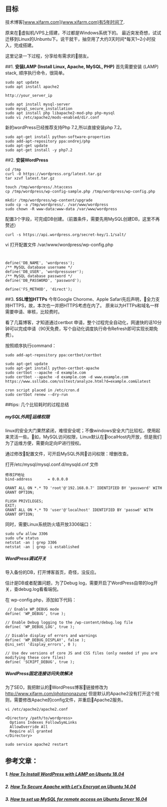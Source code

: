 ## 目标
技术博客[www.xifarm.com](www.xifarm.com)有5年时间了.

原来在虚拟机/VPS上搭建，不过都是Windows系统下的。 最近突发奇想，试试迁移到Linux的Unbuntu下。说干就干，抽空用了大约3天时间*每天1~2小时投入，完成搭建。

这里记录一下过程，分享给有需求的朋友。

##1. **安装LAMP (Install Linux, Apache, MySQL, PHP)**
首先需要安装 (LAMP) stack, 顺序执行命令，很简单。

```
sudo apt update
sudo apt install apache2

http://your_server_ip

sudo apt install mysql-server
sudo mysql_secure_installation
sudo apt install php libapache2-mod-php php-mysql
sudo vi /etc/apache2/mods-enabled/dir.conf
```

新的wordPress已经推荐支持Php 7.2,所以直接安装php 7.2。
```
sudo apt-get install python-software-properties
sudo add-apt-repository ppa:ondrej/php
sudo apt-get update
sudo apt-get install -y php7.2
```

##2. **安装WordPress**
```
cd /tmp
curl -O https://wordpress.org/latest.tar.gz
tar xzvf latest.tar.gz

touch /tmp/wordpress/.htaccess
cp /tmp/wordpress/wp-config-sample.php /tmp/wordpress/wp-config.php

mkdir /tmp/wordpress/wp-content/upgrade
sudo cp -a /tmp/wordpress/. /var/www/wordpress
sudo chown -R www-data:www-data /var/www/wordpress
```

配置3个字段，可完成DB创建。（前置条件，需要先用MySQL创建DB，这里不再赘述）

```
curl -s https://api.wordpress.org/secret-key/1.1/salt/
```

vi 打开配置文件 /var/www/wordpress/wp-config.php

```


define('DB_NAME', 'wordpress');
/** MySQL database username */
define('DB_USER', 'wordpressuser');
/** MySQL database password */
define('DB_PASSWORD', 'password');

define('FS_METHOD', 'direct');
```

##3. **SSL增加HTTPs**
今年Google Chorome、Apple Safari先后声明，全力支持HTTPS，故，本次也一并把HTTPS考虑在内了。 原来以为HTTPs和域名一样需要申请、审核，比较费时。 

看了几篇博客，才知道通过certbot 申请，整个过程完全自动化，网速快的话10分钟可以完成申请（90天免费，写个自动化调度执行命令Refresh即可实现长期免费）。

按照顺序执行command：
```
sudo add-apt-repository ppa:certbot/certbot

sudo apt-get update
sudo apt-get install python-certbot-apache
sudo certbot --apache -d example.com
sudo certbot --apache -d example.com -d www.example.com
https://www.ssllabs.com/ssltest/analyze.html?d=example.com&latest

cron script placed in /etc/cron.d
sudo certbot renew --dry-run
```

##tips: 几个比较耗时的过程总结
##### **mySQL外网运维权限**
linux的安全大门果然紧闭，难怪安全呢；不像windows安全大门比较松，使用起来灵活一些。如，MySQL访问权限，Linux默认在localHost内开放，但是我们为了运维方便，需要向定向IP进行授权。

通过修改配置文件，可开启MySQL外网访问权限：增删改查。

打开/etc/mysql/mysql.conf.d/mysqld.cnf 文件

```
修改IP地址
bind-address       = 0.0.0.0

GRANT ALL ON *.* TO 'root'@'192.168.0.7' IDENTIFIED BY 'password' WITH GRANT OPTION;

FLUSH PRIVILEGES; 
EXIT;
GRANT ALL ON *.* TO 'user'@'localhost' IDENTIFIED BY 'passwd' WITH GRANT OPTION;
```

同时，需要Linux系统防火墙开放3306端口：
```
sudo ufw allow 3306
sudo ufw status
netstat -an | grep 3306
netstat -an | grep -i established
```

##### WordPress调试开关
导入备份的DB，打开博客首页，奇怪，没反应。

估计是DB或者配置问题，为了Debug log，需要开启了WordPress自带的log开关，查debug.log看看端倪。

在 wp-config.php，添加如下代码：
```
 // Enable WP_DEBUG mode
define( 'WP_DEBUG', true );

// Enable Debug logging to the /wp-content/debug.log file
define( 'WP_DEBUG_LOG', true );

// Disable display of errors and warnings 
define( 'WP_DEBUG_DISPLAY', false );
@ini_set( 'display_errors', 0 );

// Use dev versions of core JS and CSS files (only needed if you are modifying these core files)
define( 'SCRIPT_DEBUG', true );

```

##### WordPress固定连接访问失效解决
  为了SEO，我把默认的WordPress博客链接修改为 <http://www.xifarm.com/photononazure/>
  但是默认的Apache2没有打开这个规则，需要修改Apache的config文件，并重启Apache2服务。

```
vi /etc/apache2/apache2.conf

<Directory /path/to/wordpress>
  Options Indexes FollowSymLinks
  AllowOverride All
  Require all granted
</Directory>

sudo service apache2 restart
```

## 参考文章：
##### 1. [How To Install WordPress with LAMP on Ubuntu 18.04](https://www.digitalocean.com/community/tutorials/how-to-install-wordpress-with-lamp-on-ubuntu-18-04)

##### 2. [ How To Secure Apache with Let's Encrypt on Ubuntu 14.04](https://www.digitalocean.com/community/tutorials/how-to-secure-apache-with-let-s-encrypt-on-ubuntu-14-04)

#####  3. [How to set up MySQL for remote access on Ubuntu Server 16.04](https://www.techrepublic.com/article/how-to-set-up-mysql-for-remote-access-on-ubuntu-server-16-04/)